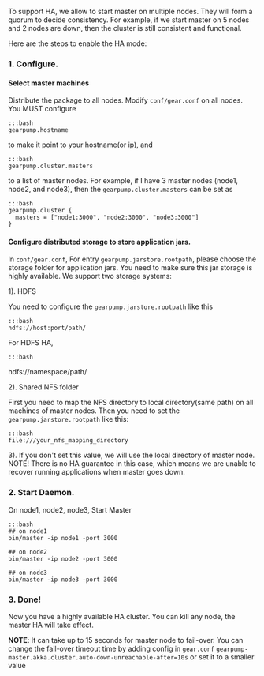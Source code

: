 To support HA, we allow to start master on multiple nodes. They will form a quorum to decide consistency. For example, if we start master on 5 nodes and 2 nodes are down, then the cluster is still consistent and functional.

Here are the steps to enable the HA mode:

### 1. Configure.

#### Select master machines

Distribute the package to all nodes. Modify `conf/gear.conf` on all nodes. You MUST configure

	:::bash
	gearpump.hostname

to make it point to your hostname(or ip), and

	:::bash
	gearpump.cluster.masters
	
to a list of master nodes. For example, if I have 3 master nodes (node1, node2, and node3),  then the `gearpump.cluster.masters` can be set as

	:::bash
	gearpump.cluster {
	  masters = ["node1:3000", "node2:3000", "node3:3000"]
	}
	

#### Configure distributed storage to store application jars.
In `conf/gear.conf`, For entry `gearpump.jarstore.rootpath`, please choose the storage folder for application jars. You need to make sure this jar storage is highly available. We support two storage systems:

  1). HDFS
  
  You need to configure the `gearpump.jarstore.rootpath` like this

	:::bash
    hdfs://host:port/path/


  For HDFS HA,
  
	:::bash
   hdfs://namespace/path/


  2). Shared NFS folder
  
  First you need to map the NFS directory to local directory(same path) on all machines of master nodes.
Then you need to set the `gearpump.jarstore.rootpath` like this:

	:::bash
  	file:///your_nfs_mapping_directory


  3). If you don't set this value, we will use the local directory of master node.
  NOTE! There is no HA guarantee in this case, which means we are unable to recover running applications when master goes down.

### 2. Start Daemon.

On node1, node2, node3, Start Master

	:::bash
  	## on node1
  	bin/master -ip node1 -port 3000

  	## on node2
  	bin/master -ip node2 -port 3000

  	## on node3
  	bin/master -ip node3 -port 3000
  

### 3. Done!

Now you have a highly available HA cluster. You can kill any node, the master HA will take effect.

**NOTE**: It can take up to 15 seconds for master node to fail-over. You can change the fail-over timeout time by adding config in `gear.conf` `gearpump-master.akka.cluster.auto-down-unreachable-after=10s` or set it to a smaller value
